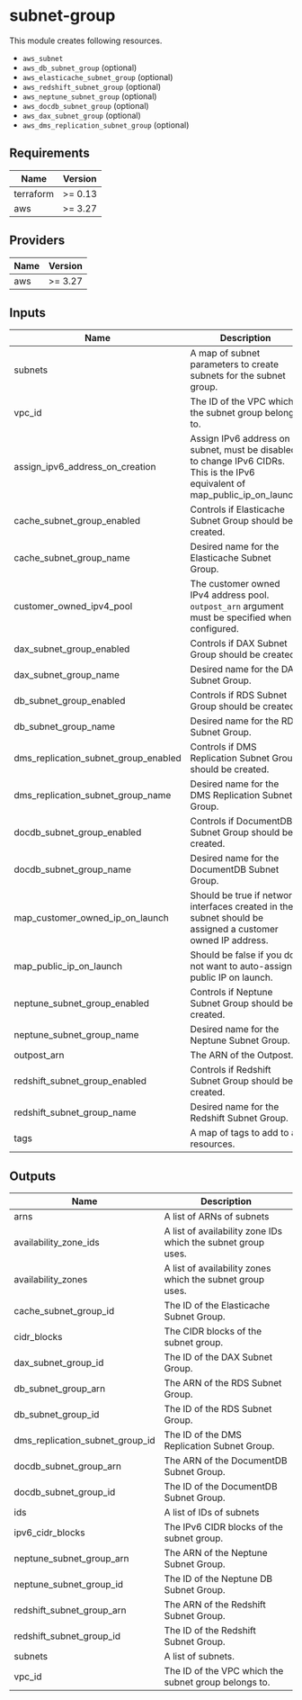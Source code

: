 # subnet-group

This module creates following resources.

- `aws_subnet`
- `aws_db_subnet_group` (optional)
- `aws_elasticache_subnet_group` (optional)
- `aws_redshift_subnet_group` (optional)
- `aws_neptune_subnet_group` (optional)
- `aws_docdb_subnet_group` (optional)
- `aws_dax_subnet_group` (optional)
- `aws_dms_replication_subnet_group` (optional)

<!-- BEGINNING OF PRE-COMMIT-TERRAFORM DOCS HOOK -->
## Requirements

| Name | Version |
|------|---------|
| terraform | >= 0.13 |
| aws | >= 3.27 |

## Providers

| Name | Version |
|------|---------|
| aws | >= 3.27 |

## Inputs

| Name | Description | Type | Default | Required |
|------|-------------|------|---------|:--------:|
| subnets | A map of subnet parameters to create subnets for the subnet group. | `map(map(any))` | n/a | yes |
| vpc\_id | The ID of the VPC which the subnet group belongs to. | `string` | n/a | yes |
| assign\_ipv6\_address\_on\_creation | Assign IPv6 address on subnet, must be disabled to change IPv6 CIDRs. This is the IPv6 equivalent of map\_public\_ip\_on\_launch. | `bool` | `false` | no |
| cache\_subnet\_group\_enabled | Controls if Elasticache Subnet Group should be created. | `bool` | `false` | no |
| cache\_subnet\_group\_name | Desired name for the Elasticache Subnet Group. | `string` | `""` | no |
| customer\_owned\_ipv4\_pool | The customer owned IPv4 address pool. `outpost_arn` argument must be specified when configured. | `string` | `""` | no |
| dax\_subnet\_group\_enabled | Controls if DAX Subnet Group should be created. | `bool` | `false` | no |
| dax\_subnet\_group\_name | Desired name for the DAX Subnet Group. | `string` | `""` | no |
| db\_subnet\_group\_enabled | Controls if RDS Subnet Group should be created. | `bool` | `false` | no |
| db\_subnet\_group\_name | Desired name for the RDS Subnet Group. | `string` | `""` | no |
| dms\_replication\_subnet\_group\_enabled | Controls if DMS Replication Subnet Group should be created. | `bool` | `false` | no |
| dms\_replication\_subnet\_group\_name | Desired name for the DMS Replication Subnet Group. | `string` | `""` | no |
| docdb\_subnet\_group\_enabled | Controls if DocumentDB Subnet Group should be created. | `bool` | `false` | no |
| docdb\_subnet\_group\_name | Desired name for the DocumentDB Subnet Group. | `string` | `""` | no |
| map\_customer\_owned\_ip\_on\_launch | Should be true if network interfaces created in the subnet should be assigned a customer owned IP address. | `bool` | `false` | no |
| map\_public\_ip\_on\_launch | Should be false if you do not want to auto-assign public IP on launch. | `bool` | `false` | no |
| neptune\_subnet\_group\_enabled | Controls if Neptune Subnet Group should be created. | `bool` | `false` | no |
| neptune\_subnet\_group\_name | Desired name for the Neptune Subnet Group. | `string` | `""` | no |
| outpost\_arn | The ARN of the Outpost. | `string` | `""` | no |
| redshift\_subnet\_group\_enabled | Controls if Redshift Subnet Group should be created. | `bool` | `false` | no |
| redshift\_subnet\_group\_name | Desired name for the Redshift Subnet Group. | `string` | `""` | no |
| tags | A map of tags to add to all resources. | `map(string)` | `{}` | no |

## Outputs

| Name | Description |
|------|-------------|
| arns | A list of ARNs of subnets |
| availability\_zone\_ids | A list of availability zone IDs which the subnet group uses. |
| availability\_zones | A list of availability zones which the subnet group uses. |
| cache\_subnet\_group\_id | The ID of the Elasticache Subnet Group. |
| cidr\_blocks | The CIDR blocks of the subnet group. |
| dax\_subnet\_group\_id | The ID of the DAX Subnet Group. |
| db\_subnet\_group\_arn | The ARN of the RDS Subnet Group. |
| db\_subnet\_group\_id | The ID of the RDS Subnet Group. |
| dms\_replication\_subnet\_group\_id | The ID of the DMS Replication Subnet Group. |
| docdb\_subnet\_group\_arn | The ARN of the DocumentDB Subnet Group. |
| docdb\_subnet\_group\_id | The ID of the DocumentDB Subnet Group. |
| ids | A list of IDs of subnets |
| ipv6\_cidr\_blocks | The IPv6 CIDR blocks of the subnet group. |
| neptune\_subnet\_group\_arn | The ARN of the Neptune Subnet Group. |
| neptune\_subnet\_group\_id | The ID of the Neptune DB Subnet Group. |
| redshift\_subnet\_group\_arn | The ARN of the Redshift Subnet Group. |
| redshift\_subnet\_group\_id | The ID of the Redshift Subnet Group. |
| subnets | A list of subnets. |
| vpc\_id | The ID of the VPC which the subnet group belongs to. |

<!-- END OF PRE-COMMIT-TERRAFORM DOCS HOOK -->
